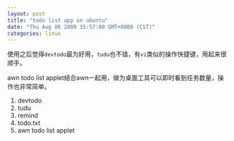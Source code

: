 ```yaml
---
layout: post
title: "todo list app on ubuntu"
date: "Thu Aug 06 2009 15:57:00 GMT+0800 (CST)"
categories: linux
---
```


使用之后觉得`devtodo`最为好用，`tudu`也不错，有`vi`类似的操作快捷键，用起来很顺手。

awn todo list applet结合awn一起用，做为桌面工具可以即时看到任务数量，操作也非常简单。

1. devtodo
2. tudu
3. remind
4. todo.txt
5. awn todo list applet
